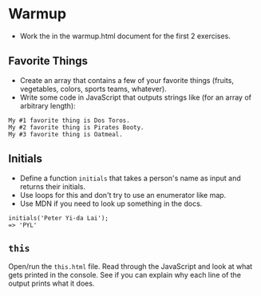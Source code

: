 # Warmup

* Work the in the warmup.html document for the first 2 exercises.

## Favorite Things

* Create an array that contains a few of your favorite things (fruits, vegetables, colors, sports teams, whatever). 
* Write some code in JavaScript that outputs strings like (for an array of arbitrary length):

```
My #1 favorite thing is Dos Toros.
My #2 favorite thing is Pirates Booty.
My #3 favorite thing is Oatmeal.
``` 

##  Initials

* Define a function `initials` that takes a person's name as input and returns their initials.
* Use loops for this and don't try to use an enumerator like map.
* Use MDN if you need to look up something in the docs.

```
initials('Peter Yi-da Lai');
=> 'PYL'
```

## `this`

Open/run the `this.html` file. Read through the JavaScript and look at what gets printed in the console. See if you can explain why each line of the output prints what it does.